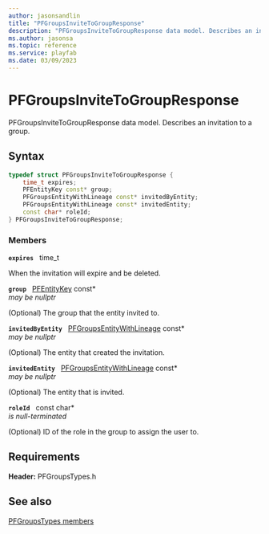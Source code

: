 ```yaml
---
author: jasonsandlin
title: "PFGroupsInviteToGroupResponse"
description: "PFGroupsInviteToGroupResponse data model. Describes an invitation to a group."
ms.author: jasonsa
ms.topic: reference
ms.service: playfab
ms.date: 03/09/2023
---
```


# PFGroupsInviteToGroupResponse  

PFGroupsInviteToGroupResponse data model. Describes an invitation to a group.  

## Syntax  
  
```cpp
typedef struct PFGroupsInviteToGroupResponse {  
    time_t expires;  
    PFEntityKey const* group;  
    PFGroupsEntityWithLineage const* invitedByEntity;  
    PFGroupsEntityWithLineage const* invitedEntity;  
    const char* roleId;  
} PFGroupsInviteToGroupResponse;  
```
  
### Members  
  
**`expires`** &nbsp; time_t  
  
When the invitation will expire and be deleted.
  
**`group`** &nbsp; [PFEntityKey](../../pftypes/structs/pfentitykey-c.md) const*  
*may be nullptr*  
  
(Optional) The group that the entity invited to.
  
**`invitedByEntity`** &nbsp; [PFGroupsEntityWithLineage](pfgroupsentitywithlineage.md) const*  
*may be nullptr*  
  
(Optional) The entity that created the invitation.
  
**`invitedEntity`** &nbsp; [PFGroupsEntityWithLineage](pfgroupsentitywithlineage.md) const*  
*may be nullptr*  
  
(Optional) The entity that is invited.
  
**`roleId`** &nbsp; const char*  
*is null-terminated*  
  
(Optional) ID of the role in the group to assign the user to.
  
  
## Requirements  
  
**Header:** PFGroupsTypes.h
  
## See also  
[PFGroupsTypes members](../pfgroupstypes_members.md)  

  
  
